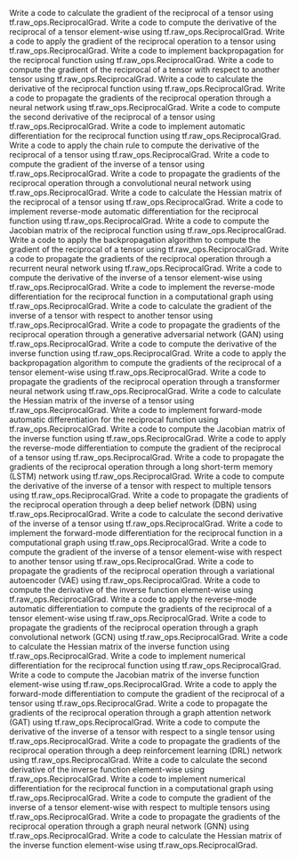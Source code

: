 Write a code to calculate the gradient of the reciprocal of a tensor using tf.raw_ops.ReciprocalGrad.
Write a code to compute the derivative of the reciprocal of a tensor element-wise using tf.raw_ops.ReciprocalGrad.
Write a code to apply the gradient of the reciprocal operation to a tensor using tf.raw_ops.ReciprocalGrad.
Write a code to implement backpropagation for the reciprocal function using tf.raw_ops.ReciprocalGrad.
Write a code to compute the gradient of the reciprocal of a tensor with respect to another tensor using tf.raw_ops.ReciprocalGrad.
Write a code to calculate the derivative of the reciprocal function using tf.raw_ops.ReciprocalGrad.
Write a code to propagate the gradients of the reciprocal operation through a neural network using tf.raw_ops.ReciprocalGrad.
Write a code to compute the second derivative of the reciprocal of a tensor using tf.raw_ops.ReciprocalGrad.
Write a code to implement automatic differentiation for the reciprocal function using tf.raw_ops.ReciprocalGrad.
Write a code to apply the chain rule to compute the derivative of the reciprocal of a tensor using tf.raw_ops.ReciprocalGrad.
Write a code to compute the gradient of the inverse of a tensor using tf.raw_ops.ReciprocalGrad.
Write a code to propagate the gradients of the reciprocal operation through a convolutional neural network using tf.raw_ops.ReciprocalGrad.
Write a code to calculate the Hessian matrix of the reciprocal of a tensor using tf.raw_ops.ReciprocalGrad.
Write a code to implement reverse-mode automatic differentiation for the reciprocal function using tf.raw_ops.ReciprocalGrad.
Write a code to compute the Jacobian matrix of the reciprocal function using tf.raw_ops.ReciprocalGrad.
Write a code to apply the backpropagation algorithm to compute the gradient of the reciprocal of a tensor using tf.raw_ops.ReciprocalGrad.
Write a code to propagate the gradients of the reciprocal operation through a recurrent neural network using tf.raw_ops.ReciprocalGrad.
Write a code to compute the derivative of the inverse of a tensor element-wise using tf.raw_ops.ReciprocalGrad.
Write a code to implement the reverse-mode differentiation for the reciprocal function in a computational graph using tf.raw_ops.ReciprocalGrad.
Write a code to calculate the gradient of the inverse of a tensor with respect to another tensor using tf.raw_ops.ReciprocalGrad.
Write a code to propagate the gradients of the reciprocal operation through a generative adversarial network (GAN) using tf.raw_ops.ReciprocalGrad.
Write a code to compute the derivative of the inverse function using tf.raw_ops.ReciprocalGrad.
Write a code to apply the backpropagation algorithm to compute the gradients of the reciprocal of a tensor element-wise using tf.raw_ops.ReciprocalGrad.
Write a code to propagate the gradients of the reciprocal operation through a transformer neural network using tf.raw_ops.ReciprocalGrad.
Write a code to calculate the Hessian matrix of the inverse of a tensor using tf.raw_ops.ReciprocalGrad.
Write a code to implement forward-mode automatic differentiation for the reciprocal function using tf.raw_ops.ReciprocalGrad.
Write a code to compute the Jacobian matrix of the inverse function using tf.raw_ops.ReciprocalGrad.
Write a code to apply the reverse-mode differentiation to compute the gradient of the reciprocal of a tensor using tf.raw_ops.ReciprocalGrad.
Write a code to propagate the gradients of the reciprocal operation through a long short-term memory (LSTM) network using tf.raw_ops.ReciprocalGrad.
Write a code to compute the derivative of the inverse of a tensor with respect to multiple tensors using tf.raw_ops.ReciprocalGrad.
Write a code to propagate the gradients of the reciprocal operation through a deep belief network (DBN) using tf.raw_ops.ReciprocalGrad.
Write a code to calculate the second derivative of the inverse of a tensor using tf.raw_ops.ReciprocalGrad.
Write a code to implement the forward-mode differentiation for the reciprocal function in a computational graph using tf.raw_ops.ReciprocalGrad.
Write a code to compute the gradient of the inverse of a tensor element-wise with respect to another tensor using tf.raw_ops.ReciprocalGrad.
Write a code to propagate the gradients of the reciprocal operation through a variational autoencoder (VAE) using tf.raw_ops.ReciprocalGrad.
Write a code to compute the derivative of the inverse function element-wise using tf.raw_ops.ReciprocalGrad.
Write a code to apply the reverse-mode automatic differentiation to compute the gradients of the reciprocal of a tensor element-wise using tf.raw_ops.ReciprocalGrad.
Write a code to propagate the gradients of the reciprocal operation through a graph convolutional network (GCN) using tf.raw_ops.ReciprocalGrad.
Write a code to calculate the Hessian matrix of the inverse function using tf.raw_ops.ReciprocalGrad.
Write a code to implement numerical differentiation for the reciprocal function using tf.raw_ops.ReciprocalGrad.
Write a code to compute the Jacobian matrix of the inverse function element-wise using tf.raw_ops.ReciprocalGrad.
Write a code to apply the forward-mode differentiation to compute the gradient of the reciprocal of a tensor using tf.raw_ops.ReciprocalGrad.
Write a code to propagate the gradients of the reciprocal operation through a graph attention network (GAT) using tf.raw_ops.ReciprocalGrad.
Write a code to compute the derivative of the inverse of a tensor with respect to a single tensor using tf.raw_ops.ReciprocalGrad.
Write a code to propagate the gradients of the reciprocal operation through a deep reinforcement learning (DRL) network using tf.raw_ops.ReciprocalGrad.
Write a code to calculate the second derivative of the inverse function element-wise using tf.raw_ops.ReciprocalGrad.
Write a code to implement numerical differentiation for the reciprocal function in a computational graph using tf.raw_ops.ReciprocalGrad.
Write a code to compute the gradient of the inverse of a tensor element-wise with respect to multiple tensors using tf.raw_ops.ReciprocalGrad.
Write a code to propagate the gradients of the reciprocal operation through a graph neural network (GNN) using tf.raw_ops.ReciprocalGrad.
Write a code to calculate the Hessian matrix of the inverse function element-wise using tf.raw_ops.ReciprocalGrad.